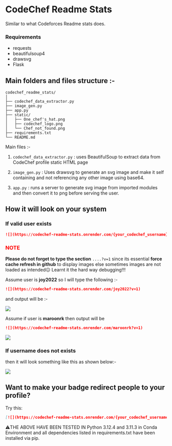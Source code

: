 # CodeChef Readme Stats

Similar to what Codeforces Readme stats does. 

### Requirements
- requests
- beautifulsoup4
- drawsvg
- Flask

## Main folders and files structure :-

```
codechef_readme_stats/
│
├── codechef_data_extractor.py
├── image_gen.py
├── app.py
├── static/
│   ├── One_chef's_hat.png
│   ├── codechef_logo.png
│   └── Chef_not_found.png
├── requirements.txt
└── README.md

```

Main files :-

1. `codechef_data_extractor.py` : uses BeautifulSoup to extract data from CodeChef profile static HTML page

2. `image_gen.py` : Uses drawsvg to generate an svg image and make it self containing and not referencing any other image using base64.

3. `app.py` : runs a server to generate svg image from imported modules and then convert it to png before serving the user.

## How it will look on your system 

### If valid user exists

```markdown
![](https://codechef-readme-stats.onrender.com/{your_codechef_username}?v=1)
```

### <span style="color:red">NOTE</span>

**Please do not forget to type the section** `....?v=1` since its essential **force cache refresh in github** to display images else sometimes images are not loaded as intended😐 Learnt it the hard way debugging!!!



Assume user is **joy2022** so I will type the following :-

```markdown
![](https://codechef-readme-stats.onrender.com/joy2022?v=1)
```


and output will be :-

![](https://codechef-readme-stats.onrender.com/joy2022?v=1)

Assume if user is **maroonrk** then output will be
```markdown
![](https://codechef-readme-stats.onrender.com/maroonrk?v=1)
```

![](https://codechef-readme-stats.onrender.com/maroonrk?v=1)



### If username does not exists
then it will look something like this as shown below:-

![](https://codechef-readme-stats.onrender.com/jfsdkfdsdkfsfh?v=1)


## Want to make your badge redirect people to your profile? 

Try this:

```markdown
[![](https://codechef-readme-stats.onrender.com/{your_codechef_username}?v=1)](https://www.codechef.com/users/{your_codechef_username})
```



⚠️THE ABOVE HAVE BEEN TESTED IN Python 3.12.4 and 3.11.3 in Conda Environment and all dependencies listed in requirements.txt have been installed via pip.
